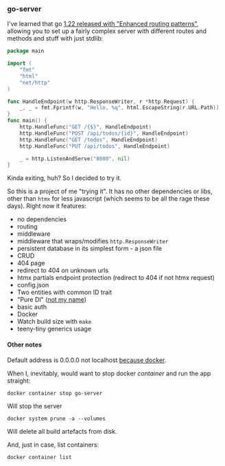 ### go-server

I've learned that go [1.22 released with "Enhanced routing patterns"](https://tip.golang.org/doc/go1.22), allowing you
to set up a fairly complex server with different routes and methods and stuff with just stdlib:

```go
package main

import (
	"fmt"
	"html"
	"net/http"
)

func HandleEndpoint(w http.ResponseWriter, r *http.Request) {
	_, _ = fmt.Fprintf(w, "Hello, %q", html.EscapeString(r.URL.Path))
}
func main() {
	http.HandleFunc("GET /{$}", HandleEndpoint)
	http.HandleFunc("POST /api/todos/{id}", HandleEndpoint)
	http.HandleFunc("GET /todos", HandleEndpoint)
	http.HandleFunc("PUT /api/todos", HandleEndpoint)

	_ = http.ListenAndServe("8080", nil) 
}
```

Kinda exiting, huh? So I decided to try it.

So this is a project of me "trying it".
It has no other dependencies or libs, other than `htmx` for less javascript (which seems to be all the rage these days).
Right now it features:

- no dependencies
- routing
- middleware
- middleware that wraps/modifies `http.ResponseWriter`
- persistent database in its simplest form - a json file
- CRUD
- 404 page
- redirect to 404 on unknown urls
- htmx partials endpoint protection (redirect to 404 if not htmx request)
- config.json
- Two entities with common ID trait
- "Pure DI" ([not my name](https://blog.ploeh.dk/2014/06/10/pure-di/))
- basic auth
- Docker
- Watch build size with `make`
- teeny-tiny generics usage



#### Other notes

Default address is 0.0.0.0 not localhost [because docker](https://serverfault.com/questions/1084915/still-confused-why-docker-works-when-you-make-a-process-listen-to-0-0-0-0-but-no).

When I, inevitably, would want to stop docker *container* and run the app straight:

```shell
docker container stop go-server
```

Will stop the server

```shell
docker system prune -a --volumes
```

Will delete all build artefacts from disk.

And, just in case, list containers:

```shell
docker container list
```